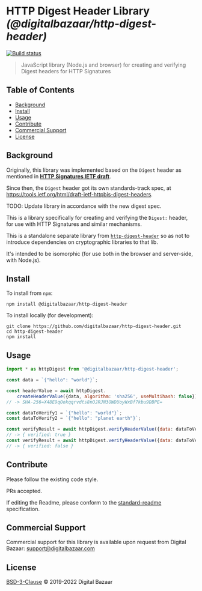 # HTTP Digest Header Library _(@digitalbazaar/http-digest-header)_

[![Build status](https://img.shields.io/travis/digitalbazaar/http-digest-header.svg)](https://travis-ci.org/digitalbazaar/http-digest-header)

> JavaScript library (Node.js and browser) for creating and verifying Digest headers for HTTP Signatures

## Table of Contents

- [Background](#background)
- [Install](#install)
- [Usage](#usage)
- [Contribute](#contribute)
- [Commercial Support](#commercial-support)
- [License](#license)

## Background

Originally, this library was implemented based on the `Digest` header as
mentioned in **[HTTP Signatures IETF draft](https://tools.ietf.org/html/draft-cavage-http-signatures)**.

Since then, the `Digest` header got its own standards-track spec, at
https://tools.ietf.org/html/draft-ietf-httpbis-digest-headers.

TODO: Update library in accordance with the new digest spec.

This is a library specifically for creating and verifying the `Digest:` header,
for use with HTTP Signatures and similar mechanisms.

This is a standalone separate library from
[`http-digest-header`](https://github.com/digitalbazaar/http-digest-header)
so as not to introduce dependencies on cryptographic libraries to that lib.

It's intended to be isomorphic (for use both in the browser and server-side,
with Node.js).

## Install

To install from `npm`:

```
npm install @digitalbazaar/http-digest-header
```

To install locally (for development):

```
git clone https://github.com/digitalbazaar/http-digest-header.git
cd http-digest-header
npm install
```

## Usage

```js
import * as httpDigest from '@digitalbazaar/http-digest-header';

const data = `{"hello": "world"}`;

const headerValue = await httpDigest.
    createHeaderValue({data, algorithm: 'sha256', useMultihash: false});
// -> SHA-256=X48E9qOokqqrvdts8nOJRJN3OWDUoyWxBf7kbu9DBPE=

const dataToVerify1 = `{"hello": "world"}`;
const dataToVerify2 = `{"hello": "planet earth"}`;

const verifyResult = await httpDigest.verifyHeaderValue({data: dataToVerify1, headerValue});
// -> { verified: true }
const verifyResult = await httpDigest.verifyHeaderValue({data: dataToVerify2, headerValue});
// -> { verified: false }
```

## Contribute

Please follow the existing code style.

PRs accepted.

If editing the Readme, please conform to the
[standard-readme](https://github.com/RichardLitt/standard-readme) specification.

## Commercial Support

Commercial support for this library is available upon request from
Digital Bazaar: support@digitalbazaar.com

## License

[BSD-3-Clause](LICENSE.md) © 2019-2022 Digital Bazaar
